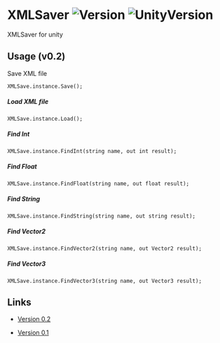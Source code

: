 # XMLSaver ![Version](https://img.shields.io/badge/Version-0.2-brightgreen.svg) ![UnityVersion](https://img.shields.io/badge/UnityVersion-2018.3.0f2-blue.svg) 

XMLSaver for unity 

## Usage (v0.2)
Save XML file
```
XMLSave.instance.Save();
```

##### Load XML file
```
XMLSave.instance.Load();
```

##### Find Int 
```
XMLSave.instance.FindInt(string name, out int result);
```

##### Find Float
```
XMLSave.instance.FindFloat(string name, out float result);
```

##### Find String
```
XMLSave.instance.FindString(string name, out string result);
```

##### Find Vector2
```
XMLSave.instance.FindVector2(string name, out Vector2 result);
```

##### Find Vector3
```
XMLSave.instance.FindVector3(string name, out Vector3 result);
```


## Links
* [Version 0.2](https://github.com/StephenGrosjean/XMLSaver/blob/master/Assets/PackageBuild/V02.unitypackage)

* [Version 0.1](https://github.com/StephenGrosjean/XMLSaver/blob/master/Assets/PackageBuild/V01.unitypackage)


